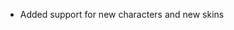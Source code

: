 <!-- **Important: You need to reset your configuration file, a breaking change has been made in this version** -->

- Added support for new characters and new skins